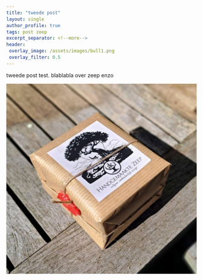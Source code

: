 ```yaml
---
title: "tweede post"
layout: single
author_profile: true
tags: post zeep
excerpt_separator: <!--more-->
header:
 overlay_image: /assets/images/bull1.png
 overlay_filter: 0.5
---
```


tweede  post test.<!--more-->
blablabla over zeep enzo


![zeep verpakkingen](/assets/images/zeep2.jpg "verpakking met 4 stuks zeep")
